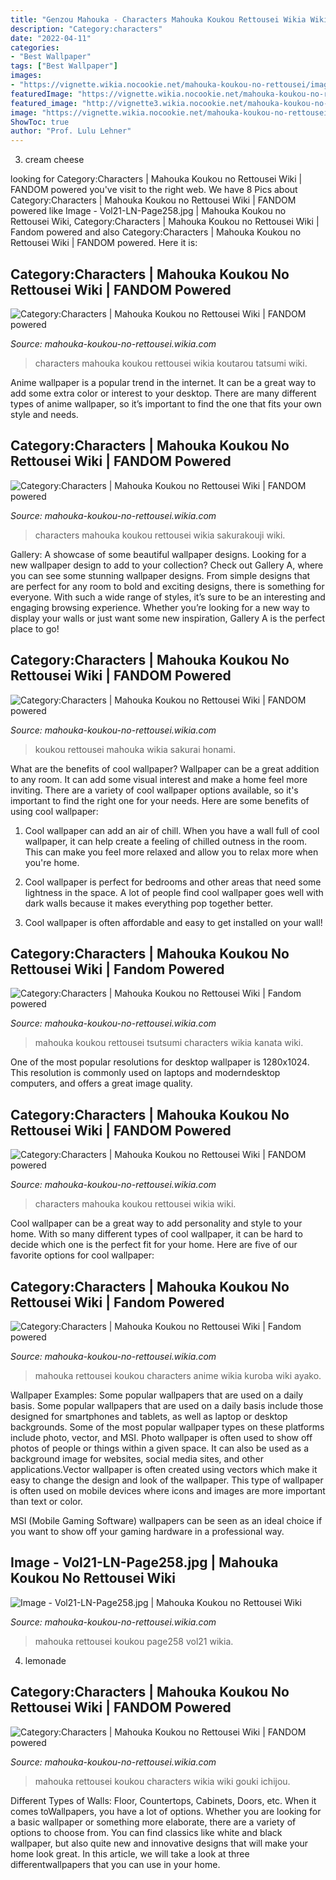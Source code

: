 ```yaml
---
title: "Genzou Mahouka - Characters Mahouka Koukou Rettousei Wikia Wiki"
description: "Category:characters"
date: "2022-04-11"
categories:
- "Best Wallpaper"
tags: ["Best Wallpaper"]
images:
- "https://vignette.wikia.nocookie.net/mahouka-koukou-no-rettousei/images/3/3a/WK_Asuka_Satomi.png/revision/latest/scale-to-width-down/97?cb=20151003093447"
featuredImage: "https://vignette.wikia.nocookie.net/mahouka-koukou-no-rettousei/images/3/36/WK_Sakurakouji_Akaha.png/revision/latest/scale-to-width-down/97?cb=20151003093038"
featured_image: "http://vignette3.wikia.nocookie.net/mahouka-koukou-no-rettousei/images/e/e4/WK_Tsutsumi_Kotona.png/revision/latest/scale-to-width-down/97?cb=20151003054432"
image: "https://vignette.wikia.nocookie.net/mahouka-koukou-no-rettousei/images/a/ad/WK_icon_SaegusaKoichi.png/revision/latest/scale-to-width-down/97?cb=20151001134428"
ShowToc: true
author: "Prof. Lulu Lehner"
---
```



3. cream cheese 

	

		
looking for Category:Characters | Mahouka Koukou no Rettousei Wiki | FANDOM powered you've visit to the right web. We have 8 Pics about Category:Characters | Mahouka Koukou no Rettousei Wiki | FANDOM powered like Image - Vol21-LN-Page258.jpg | Mahouka Koukou no Rettousei Wiki, Category:Characters | Mahouka Koukou no Rettousei Wiki | Fandom powered and also Category:Characters | Mahouka Koukou no Rettousei Wiki | FANDOM powered. Here it is:
		
    
## Category:Characters | Mahouka Koukou No Rettousei Wiki | FANDOM Powered

<img loading=lazy src="https://vignette.wikia.nocookie.net/mahouka-koukou-no-rettousei/images/f/fd/WK_Takigawa_Kazumi.jpg/revision/latest/scale-to-width-down/97?cb=20151003094715" onerror="this.onerror=null;this.src='https://tse3.mm.bing.net/th?id=OIP.plX_S4Q_sBU2onx82a26DwAAAA&amp;pid=15.1';" alt="Category:Characters | Mahouka Koukou no Rettousei Wiki | FANDOM powered">

_Source: mahouka-koukou-no-rettousei.wikia.com_

>characters mahouka koukou rettousei wikia koutarou tatsumi wiki. 

	

Anime wallpaper is a popular trend in the internet. It can be a great way to add some extra color or interest to your desktop. There are many different types of anime wallpaper, so it’s important to find the one that fits your own style and needs.

    
## Category:Characters | Mahouka Koukou No Rettousei Wiki | FANDOM Powered

<img loading=lazy src="https://vignette.wikia.nocookie.net/mahouka-koukou-no-rettousei/images/3/3a/WK_Asuka_Satomi.png/revision/latest/scale-to-width-down/97?cb=20151003093447" onerror="this.onerror=null;this.src='https://tse4.mm.bing.net/th?id=OIP.MYc9sL_05O3MjENrWRHK-QAAAA&amp;pid=15.1';" alt="Category:Characters | Mahouka Koukou no Rettousei Wiki | FANDOM powered">

_Source: mahouka-koukou-no-rettousei.wikia.com_

>characters mahouka koukou rettousei wikia sakurakouji wiki. 

	

Gallery: A showcase of some beautiful wallpaper designs.
Looking for a new wallpaper design to add to your collection? Check out Gallery A, where you can see some stunning wallpaper designs. From simple designs that are perfect for any room to bold and exciting designs, there is something for everyone. With such a wide range of styles, it’s sure to be an interesting and engaging browsing experience. Whether you’re looking for a new way to display your walls or just want some new inspiration, Gallery A is the perfect place to go!





	
	
    
## Category:Characters | Mahouka Koukou No Rettousei Wiki | FANDOM Powered

<img loading=lazy src="https://vignette.wikia.nocookie.net/mahouka-koukou-no-rettousei/images/c/c3/WK_Hayama_Tadanori.png/revision/latest/scale-to-width-down/97?cb=20151003054945" onerror="this.onerror=null;this.src='https://tse2.mm.bing.net/th?id=OIP.ZXBXw9MnzOHod3AGpAx7fwAAAA&amp;pid=15.1';" alt="Category:Characters | Mahouka Koukou no Rettousei Wiki | FANDOM powered">

_Source: mahouka-koukou-no-rettousei.wikia.com_

>koukou rettousei mahouka wikia sakurai honami. 

	

What are the benefits of cool wallpaper?
Wallpaper can be a great addition to any room. It can add some visual interest and make a home feel more inviting. There are a variety of cool wallpaper options available, so it's important to find the right one for your needs. Here are some benefits of using cool wallpaper: 
1. Cool wallpaper can add an air of chill. When you have a wall full of cool wallpaper, it can help create a feeling of chilled outness in the room. This can make you feel more relaxed and allow you to relax more when you're home. 

2. Cool wallpaper is perfect for bedrooms and other areas that need some lightness in the space. A lot of people find cool wallpaper goes well with dark walls because it makes everything pop together better. 

3. Cool wallpaper is often affordable and easy to get installed on your wall!

    
## Category:Characters | Mahouka Koukou No Rettousei Wiki | Fandom Powered

<img loading=lazy src="http://vignette3.wikia.nocookie.net/mahouka-koukou-no-rettousei/images/e/e4/WK_Tsutsumi_Kotona.png/revision/latest/scale-to-width-down/97?cb=20151003054432" onerror="this.onerror=null;this.src='https://tse1.mm.bing.net/th?id=OIP.eO4QRKGiZ-Geh6D3RDhRkQAAAA&amp;pid=15.1';" alt="Category:Characters | Mahouka Koukou no Rettousei Wiki | Fandom powered">

_Source: mahouka-koukou-no-rettousei.wikia.com_

>mahouka koukou rettousei tsutsumi characters wikia kanata wiki. 

	

One of the most popular resolutions for desktop wallpaper is 1280x1024. This resolution is commonly used on laptops and moderndesktop computers, and offers a great image quality.

    
## Category:Characters | Mahouka Koukou No Rettousei Wiki | FANDOM Powered

<img loading=lazy src="https://vignette.wikia.nocookie.net/mahouka-koukou-no-rettousei/images/3/36/WK_Sakurakouji_Akaha.png/revision/latest/scale-to-width-down/97?cb=20151003093038" onerror="this.onerror=null;this.src='https://tse4.mm.bing.net/th?id=OIP.ojB6sh17fVdB5cjgF9uCTgAAAA&amp;pid=15.1';" alt="Category:Characters | Mahouka Koukou no Rettousei Wiki | FANDOM powered">

_Source: mahouka-koukou-no-rettousei.wikia.com_

>characters mahouka koukou rettousei wikia wiki. 

	

Cool wallpaper can be a great way to add personality and style to your home. With so many different types of cool wallpaper, it can be hard to decide which one is the perfect fit for your home. Here are five of our favorite options for cool wallpaper: 

    
## Category:Characters | Mahouka Koukou No Rettousei Wiki | Fandom Powered

<img loading=lazy src="http://vignette1.wikia.nocookie.net/mahouka-koukou-no-rettousei/images/5/50/WK_Shiba_Miyuki_Anime.jpg/revision/latest/scale-to-width-down/97?cb=20151003121328" onerror="this.onerror=null;this.src='https://tse1.mm.bing.net/th?id=OIP.pajCF6c9e3SklFWQutZ3IAAAAA&amp;pid=15.1';" alt="Category:Characters | Mahouka Koukou no Rettousei Wiki | Fandom powered">

_Source: mahouka-koukou-no-rettousei.wikia.com_

>mahouka rettousei koukou characters anime wikia kuroba wiki ayako. 

	

Wallpaper Examples: Some popular wallpapers that are used on a daily basis.
Some popular wallpapers that are used on a daily basis include those designed for smartphones and tablets, as well as laptop or desktop backgrounds. Some of the most popular wallpaper types on these platforms include photo, vector, and MSI. 
Photo wallpaper is often used to show off photos of people or things within a given space. It can also be used as a background image for websites, social media sites, and other applications.Vector wallpaper is often created using vectors which make it easy to change the design and look of the wallpaper. This type of wallpaper is often used on mobile devices where icons and images are more important than text or color. 

MSI (Mobile Gaming Software) wallpapers can be seen as an ideal choice if you want to show off your gaming hardware in a professional way.

    
## Image - Vol21-LN-Page258.jpg | Mahouka Koukou No Rettousei Wiki

<img loading=lazy src="https://vignette1.wikia.nocookie.net/mahouka-koukou-no-rettousei/images/8/80/Vol21-LN-Page258.jpg/revision/latest?cb=20170320173136" onerror="this.onerror=null;this.src='https://tse4.mm.bing.net/th?id=OIP.6zRncFgd9QGFD4egF9WjiQHaKg&amp;pid=15.1';" alt="Image - Vol21-LN-Page258.jpg | Mahouka Koukou no Rettousei Wiki">

_Source: mahouka-koukou-no-rettousei.wikia.com_

>mahouka rettousei koukou page258 vol21 wikia. 

	

4. lemonade 

    
## Category:Characters | Mahouka Koukou No Rettousei Wiki | FANDOM Powered

<img loading=lazy src="https://vignette.wikia.nocookie.net/mahouka-koukou-no-rettousei/images/a/ad/WK_icon_SaegusaKoichi.png/revision/latest/scale-to-width-down/97?cb=20151001134428" onerror="this.onerror=null;this.src='https://tse3.mm.bing.net/th?id=OIP.c5oM13iWbrdUfVX7WjerLAAAAA&amp;pid=15.1';" alt="Category:Characters | Mahouka Koukou no Rettousei Wiki | FANDOM powered">

_Source: mahouka-koukou-no-rettousei.wikia.com_

>mahouka rettousei koukou characters wikia wiki gouki ichijou. 

	

Different Types of Walls: Floor, Countertops, Cabinets, Doors, etc.
When it comes toWallpapers, you have a lot of options. Whether you are looking for a basic wallpaper or something more elaborate, there are a variety of options to choose from. You can find classics like white and black wallpaper, but also quite new and innovative designs that will make your home look great. In this article, we will take a look at three differentwallpapers that you can use in your home.

